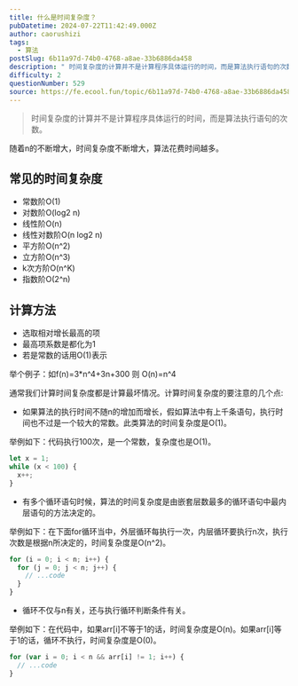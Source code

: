 ```yaml
---
title: 什么是时间复杂度？
pubDatetime: 2024-07-22T11:42:49.000Z
author: caorushizi
tags:
  - 算法
postSlug: 6b11a97d-74b0-4768-a8ae-33b6886da458
description: " 时间复杂度的计算并不是计算程序具体运行的时间，而是算法执行语句的次数。 随着n的不断增大，时间复杂度不断增大，算法花费时间越多。 常见的时间复杂度 常数阶O(1) 对数阶O(log2 n) 线性阶O(n) 线性对数阶O(n log2 n) 平方阶O(n^2) 立方阶O(n^3) k次方阶O(n^K) 指数阶O(2^n) 计算方法 选取相对增长最高的项 最高项系数是都化为1 若是常数的话用O(1)"
difficulty: 2
questionNumber: 529
source: https://fe.ecool.fun/topic/6b11a97d-74b0-4768-a8ae-33b6886da458
---
```


> 时间复杂度的计算并不是计算程序具体运行的时间，而是算法执行语句的次数。

随着n的不断增大，时间复杂度不断增大，算法花费时间越多。

## 常见的时间复杂度

- 常数阶O(1)
- 对数阶O(log2 n)
- 线性阶O(n)
- 线性对数阶O(n log2 n)
- 平方阶O(n^2)
- 立方阶O(n^3)
- k次方阶O(n^K)
- 指数阶O(2^n)

## 计算方法

- 选取相对增长最高的项
- 最高项系数是都化为1
- 若是常数的话用O(1)表示

举个例子：如f(n)=3\*n^4+3n+300 则 O(n)=n^4

通常我们计算时间复杂度都是计算最坏情况。计算时间复杂度的要注意的几个点:

- 如果算法的执行时间不随n的增加而增长，假如算法中有上千条语句，执行时间也不过是一个较大的常数。此类算法的时间复杂度是O(1)。

举例如下：代码执行100次，是一个常数，复杂度也是O(1)。

```javascript
let x = 1;
while (x < 100) {
  x++;
}
```

- 有多个循环语句时候，算法的时间复杂度是由嵌套层数最多的循环语句中最内层语句的方法决定的。

举例如下：在下面for循环当中，外层循环每执行一次，内层循环要执行n次，执行次数是根据n所决定的，时间复杂度是O(n^2)。

```javascript
for (i = 0; i < n; i++) {
  for (j = 0; j < n; j++) {
    // ...code
  }
}
```

- 循环不仅与n有关，还与执行循环判断条件有关。

举例如下：在代码中，如果arr[i]不等于1的话，时间复杂度是O(n)。如果arr[i]等于1的话，循环不执行，时间复杂度是O(0)。

```javascript
for (var i = 0; i < n && arr[i] != 1; i++) {
  // ...code
}
```
